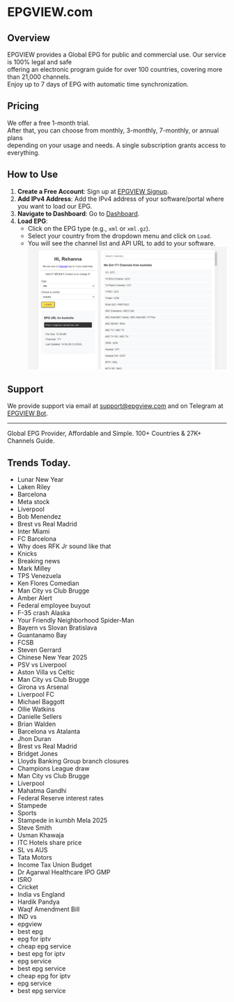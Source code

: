 # EPGVIEW.com



## Overview
EPGVIEW provides a Global EPG for public and commercial use. Our service is 100% legal and safe\
offering an electronic program guide for over 100 countries, covering more than 21,000 channels.\
Enjoy up to 7 days of EPG with automatic time synchronization.

## Pricing
We offer a free 1-month trial. \
After that, you can choose from monthly, 3-monthly, 7-monthly, or annual plans \
depending on your usage and needs. A single subscription grants access to everything.

## How to Use
1. **Create a Free Account**: Sign up at [EPGVIEW Signup](https://epgview.com/signup.php).
2. **Add IPv4 Address**: Add the IPv4 address of your software/portal where you want to load our EPG.
3. **Navigate to Dashboard**: Go to [Dashboard](https://epgview.com/dashboard.php).
4. **Load EPG**:
   - Click on the EPG type (e.g., `xml` or `xml.gz`).
   - Select your country from the dropdown menu and click on `Load`.
   - You will see the channel list and API URL to add to your software.
![EPGVIEW](img/dashboard.png)
## Support
We provide support via email at [support@epgview.com](mailto:support@epgview.com) and on Telegram at [EPGVIEW Bot](https://t.me/epgview_bot).

---

Global EPG Provider, Affordable and Simple. 100+ Countries & 27K+ Channels Guide.

## Trends Today.

- Lunar New Year
- Laken Riley
- Barcelona
- Meta stock
- Liverpool
- Bob Menendez
- Brest vs Real Madrid
- Inter Miami
- FC Barcelona
- Why does RFK Jr sound like that
- Knicks
- Breaking news
- Mark Milley
- TPS Venezuela
- Ken Flores Comedian
- Man City vs Club Brugge
- Amber Alert
- Federal employee buyout
- F-35 crash Alaska
- Your Friendly Neighborhood Spider-Man
- Bayern vs Slovan Bratislava
- Guantanamo Bay
- FCSB
- Steven Gerrard
- Chinese New Year 2025
- PSV vs Liverpool
- Aston Villa vs Celtic
- Man City vs Club Brugge
- Girona vs Arsenal
- Liverpool FC
- Michael Baggott
- Ollie Watkins
- Danielle Sellers
- Brian Walden
- Barcelona vs Atalanta
- Jhon Duran
- Brest vs Real Madrid
- Bridget Jones
- Lloyds Banking Group branch closures
- Champions League draw
- Man City vs Club Brugge
- Liverpool
- Mahatma Gandhi
- Federal Reserve interest rates
- Stampede
- Sports
- Stampede in kumbh Mela 2025
- Steve Smith
- Usman Khawaja
- ITC Hotels share price
- SL vs AUS
- Tata Motors
- Income Tax Union Budget
- Dr Agarwal Healthcare IPO GMP
- ISRO
- Cricket
- India vs England
- Hardik Pandya
- Waqf Amendment Bill
- IND vs
- epgview
- best epg
- epg for iptv
- cheap epg service
- best epg for iptv
- epg service
- best epg service
- cheap epg for iptv
- epg service
- best epg service
